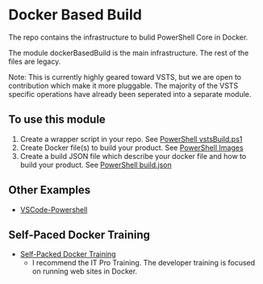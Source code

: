 # Docker Based Build

The repo contains the infrastructure to bulid PowerShell Core in Docker.

The module dockerBasedBuild is the main infrastructure.  The rest of the files are legacy.

Note:  This is currently highly geared toward VSTS, but we are open to contribution which make it more pluggable.  The majority of the VSTS specific operations have already been seperated into a separate module.

## To use this module

1. Create a wrapper script in your repo.  See [PowerShell vstsBuild.ps1](https://github.com/PowerShell/powershell/blob/master/tools/releaseBuild/vstsbuild.ps1)
1. Create Docker file(s) to build your product.  See [PowerShell Images](https://github.com/PowerShell/powershell/blob/master/tools/releaseBuild/Images)
1. Create a build JSON file which describe your docker file and how to build your product.  See [PowerShell build.json](https://github.com/PowerShell/powershell/blob/master/tools/releaseBuild/build.json)

## Other Examples

- [VSCode-Powershell](https://github.com/PowerShell/vscode-powershell/blob/master/tools/releaseBuild)

## Self-Paced Docker Training

- [Self-Packed Docker Training](http://training.play-with-docker.com/)
  - I recommend the IT Pro Training.  The developer training is focused on running web sites in Docker.
